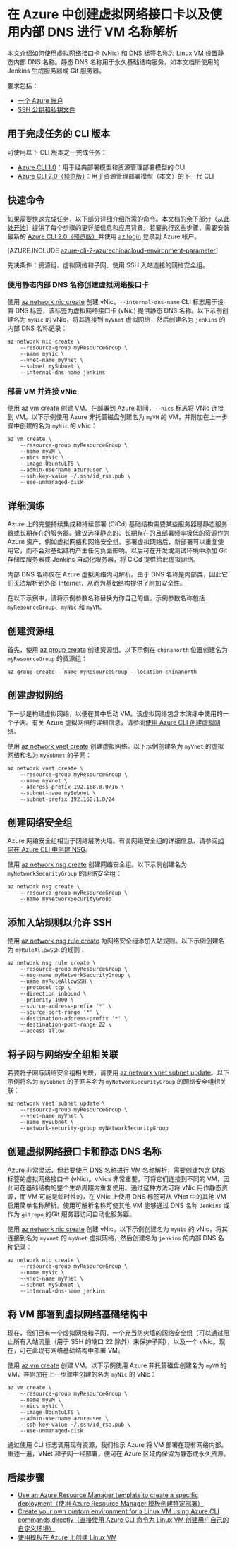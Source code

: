 <properties
    pageTitle="在 Azure CLI 2.0（预览版）中使用内部 DNS 进行 VM 名称解析 | Azure"
    description="如何使用 Azure CLI 2.0 在 Azure 中创建虚拟网络接口卡以及使用内部 DNS 进行 VM 名称解析"
    services="virtual-machines-linux"
    documentationcenter=""
    author="vlivech"
    manager="timlt"
    editor=""
    tags="azure-resource-manager" />
<tags 
    ms.assetid=""
    ms.service="virtual-machines-linux"
    ms.workload="infrastructure-services"
    ms.tgt_pltfrm="vm-linux"
    ms.devlang="na"
    ms.topic="article"
    ms.date="02/16/2017"
    wacn.date="04/10/2017"
    ms.author="v-livech" />

# 在 Azure 中创建虚拟网络接口卡以及使用内部 DNS 进行 VM 名称解析
本文介绍如何使用虚拟网络接口卡 (vNic) 和 DNS 标签名称为 Linux VM 设置静态内部 DNS 名称。静态 DNS 名称用于永久基础结构服务，如本文档所使用的 Jenkins 生成服务器或 Git 服务器。

要求包括：

* [一个 Azure 帐户](/pricing/1rmb-trial/)
* [SSH 公钥和私钥文件](/documentation/articles/virtual-machines-linux-mac-create-ssh-keys/)

## 用于完成任务的 CLI 版本
可使用以下 CLI 版本之一完成任务：

- [Azure CLI 1.0](/documentation/articles/virtual-machines-linux-static-dns-name-resolution-for-linux-on-azure-nodejs/)：用于经典部署模型和资源管理部署模型的 CLI
- [Azure CLI 2.0（预览版）](#quick-commands)：用于资源管理部署模型（本文）的下一代 CLI

## <a name="quick-commands"></a> 快速命令
如果需要快速完成任务，以下部分详细介绍所需的命令。本文档的余下部分（[从此处开始](#detailed-walkthrough)）提供了每个步骤的更详细信息和应用背景。若要执行这些步骤，需要安装最新的 [Azure CLI 2.0（预览版）](https://docs.microsoft.com/cli/azure/install-az-cli2)并使用 [az login](https://docs.microsoft.com/cli/azure/#login) 登录到 Azure 帐户。

[AZURE.INCLUDE [azure-cli-2-azurechinacloud-environment-parameter](../../includes/azure-cli-2-azurechinacloud-environment-parameter.md)]

先决条件：资源组、虚拟网络和子网、使用 SSH 入站连接的网络安全组。

### 使用静态内部 DNS 名称创建虚拟网络接口卡
使用 [az network nic create](https://docs.microsoft.com/cli/azure/network/nic#create) 创建 vNic。`--internal-dns-name` CLI 标志用于设置 DNS 标签，该标签为虚拟网络接口卡 (vNic) 提供静态 DNS 名称。以下示例创建名为 `myNic` 的 vNic，将其连接到 `myVnet` 虚拟网络，然后创建名为 `jenkins` 的内部 DNS 名称记录：

    az network nic create \
        --resource-group myResourceGroup \
        --name myNic \
        --vnet-name myVnet \
        --subnet mySubnet \
        --internal-dns-name jenkins

### 部署 VM 并连接 vNic
使用 [az vm create](https://docs.microsoft.com/cli/azure/vm#create) 创建 VM。在部署到 Azure 期间，`--nics` 标志将 VNic 连接到 VM。以下示例使用 Azure 非托管磁盘创建名为 `myVM` 的 VM，并附加在上一步骤中创建的名为 `myNic` 的 vNic：

    az vm create \
        --resource-group myResourceGroup \
        --name myVM \
        --nics myNic \
        --image UbuntuLTS \
        --admin-username azureuser \
        --ssh-key-value ~/.ssh/id_rsa.pub \
        --use-unmanaged-disk

## <a name="detailed-walkthrough"></a> 详细演练

Azure 上的完整持续集成和持续部署 (CiCd) 基础结构需要某些服务器是静态服务器或长期存在的服务器。建议选择静态的、长期存在的且部署频率极低的资源作为 Azure 资产，例如虚拟网络和网络安全组。部署虚拟网络后，新部署可以重复使用它，而不会对基础结构产生任何负面影响。以后可在开发或测试环境中添加 Git 存储库服务器或 Jenkins 自动化服务器，将 CiCd 提供给此虚拟网络。

内部 DNS 名称仅在 Azure 虚拟网络内可解析。由于 DNS 名称是内部类，因此它们无法解析到外部 Internet，从而为基础结构提供了附加安全性。

在以下示例中，请将示例参数名称替换为你自己的值。示例参数名称包括 `myResourceGroup`、`myNic` 和 `myVM`。

## 创建资源组
首先，使用 [az group create](https://docs.microsoft.com/cli/azure/group#create) 创建资源组。以下示例在 `chinanorth` 位置创建名为 `myResourceGroup` 的资源组：

    az group create --name myResourceGroup --location chinanorth

## 创建虚拟网络

下一步是构建虚拟网络，以便在其中启动 VM。该虚拟网络包含本演练中使用的一个子网。有关 Azure 虚拟网络的详细信息，请参阅[使用 Azure CLI 创建虚拟网络](/documentation/articles/virtual-networks-create-vnet-arm-cli/)。

使用 [az network vnet create](https://docs.microsoft.com/cli/azure/network/vnet#create) 创建虚拟网络。以下示例创建名为 `myVnet` 的虚拟网络和名为 `mySubnet` 的子网：

    az network vnet create \
        --resource-group myResourceGroup \
        --name myVnet \
        --address-prefix 192.168.0.0/16 \
        --subnet-name mySubnet \
        --subnet-prefix 192.168.1.0/24

## 创建网络安全组
Azure 网络安全组相当于网络层防火墙。有关网络安全组的详细信息，请参阅[如何在 Azure CLI 中创建 NSG](/documentation/articles/virtual-networks-create-nsg-arm-cli/)。

使用 [az network nsg create](https://docs.microsoft.com/cli/azure/network/nsg#create) 创建网络安全组。以下示例创建名为 `myNetworkSecurityGroup` 的网络安全组：

    az network nsg create \
        --resource-group myResourceGroup \
        --name myNetworkSecurityGroup

## 添加入站规则以允许 SSH
使用 [az network nsg rule create](https://docs.microsoft.com/cli/azure/network/nsg/rule#create) 为网络安全组添加入站规则。以下示例创建名为 `myRuleAllowSSH` 的规则：

    az network nsg rule create \
        --resource-group myResourceGroup \
        --nsg-name myNetworkSecurityGroup \
        --name myRuleAllowSSH \
        --protocol tcp \
        --direction inbound \
        --priority 1000 \
        --source-address-prefix '*' \
        --source-port-range '*' \
        --destination-address-prefix '*' \
        --destination-port-range 22 \
        --access allow

## 将子网与网络安全组相关联
若要将子网与网络安全组相关联，请使用 [az network vnet subnet update](https://docs.microsoft.com/cli/azure/network/vnet/subnet#update)。以下示例将名为 `mySubnet` 的子网与名为 `myNetworkSecurityGroup` 的网络安全组相关联：

    az network vnet subnet update \
        --resource-group myResourceGroup \
        --vnet-name myVnet \
        --name mySubnet \
        --network-security-group myNetworkSecurityGroup

## 创建虚拟网络接口卡和静态 DNS 名称
Azure 非常灵活，但若要使用 DNS 名称进行 VM 名称解析，需要创建包含 DNS 标签的虚拟网络接口卡 (vNic)。vNics 非常重要，可将它们连接到不同的 VM，因此可在基础结构的整个生命周期内重复使用。通过这种方法可将 vNic 用作静态资源，而 VM 可能是临时性的。在 VNic 上使用 DNS 标签可从 VNet 中的其他 VM 启用简单名称解析。使用可解析名称可使其他 VM 能够通过 DNS 名称 `Jenkins` 或作为 `gitrepo` 的Git 服务器访问自动化服务器。

使用 [az network nic create](https://docs.microsoft.com/cli/azure/network/nic#create) 创建 vNic。以下示例创建名为 `myNic` 的 vNic，将其连接到名为 `myVnet` 的 `myVnet` 虚拟网络，然后创建名为 `jenkins` 的内部 DNS 名称记录：

    az network nic create \
        --resource-group myResourceGroup \
        --name myNic \
        --vnet-name myVnet \
        --subnet mySubnet \
        --internal-dns-name jenkins

## 将 VM 部署到虚拟网络基础结构中
现在，我们已有一个虚拟网络和子网、一个充当防火墙的网络安全组（可以通过阻止所有入站流量（用于 SSH 的端口 22 除外）来保护子网），以及一个 vNic。现在，可在此现有网络基础结构中部署 VM。

使用 [az vm create](https://docs.microsoft.com/cli/azure/vm#create) 创建 VM。以下示例使用 Azure 非托管磁盘创建名为 `myVM` 的 VM，并附加在上一步骤中创建的名为 `myNic` 的 vNic：

    az vm create \
        --resource-group myResourceGroup \
        --name myVM \
        --nics myNic \
        --image UbuntuLTS \
        --admin-username azureuser \
        --ssh-key-value ~/.ssh/id_rsa.pub \
        --use-unmanaged-disk

通过使用 CLI 标志调用现有资源，我们指示 Azure 将 VM 部署在现有网络内部。重述一遍，VNet 和子网一经部署，便可在 Azure 区域内保留为静态或永久资源。

## 后续步骤

* [Use an Azure Resource Manager template to create a specific deployment（使用 Azure Resource Manager 模板创建特定部署）](/documentation/articles/virtual-machines-linux-cli-deploy-templates/)
* [Create your own custom environment for a Linux VM using Azure CLI commands directly（直接使用 Azure CLI 命令为 Linux VM 创建用户自己的自定义环境）](/documentation/articles/virtual-machines-linux-create-cli-complete/)
* [使用模板在 Azure 上创建 Linux VM](/documentation/articles/virtual-machines-linux-create-ssh-secured-vm-from-template/)

<!---HONumber=Mooncake_0320_2017-->